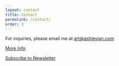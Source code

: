```yaml
---
layout: contact
title: Contact
permalink: /contact/
order: 3
---
```


For inquiries, please email me at art@ashleyjan.com

<a href="https://linktr.ee/ashleyjanart">More Info</a>

<a href="https://ashleyjan.us16.list-manage.com/subscribe/post?u=08802da57a77cfa90cc10e78e&amp;id=3849cabc07&amp;f_id=00dfd2e3f0" class="button mt10">Subscribe to Newsletter</a>
